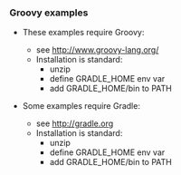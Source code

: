 
### Groovy examples

* These examples require Groovy:
    * see http://www.groovy-lang.org/
    * Installation is standard:
        * unzip 
        * define GRADLE_HOME env var
        * add GRADLE_HOME/bin to PATH

* Some examples require Gradle:
    * see http://gradle.org 
    * Installation is standard:
        * unzip 
        * define GRADLE_HOME env var
        * add GRADLE_HOME/bin to PATH

